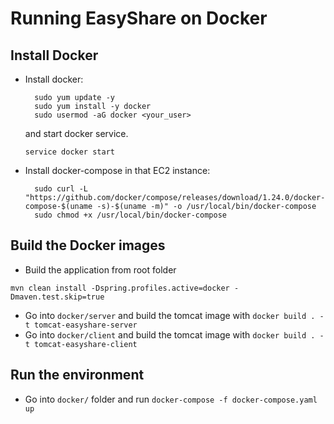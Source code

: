 # Running EasyShare on Docker

## Install Docker ##
- Install docker:
  ``` batch
    sudo yum update -y
    sudo yum install -y docker
    sudo usermod -aG docker <your_user>
  ``` 
  and start docker service.
    ``` batch
    service docker start 
    ````
  
- Install docker-compose in that EC2 instance:
  ``` batch
    sudo curl -L "https://github.com/docker/compose/releases/download/1.24.0/docker-compose-$(uname -s)-$(uname -m)" -o /usr/local/bin/docker-compose
    sudo chmod +x /usr/local/bin/docker-compose
  ``` 

## Build the Docker images
- Build the application from root folder
``` batch
mvn clean install -Dspring.profiles.active=docker -Dmaven.test.skip=true
```
- Go into `docker/server` and build the tomcat image with `docker build . -t tomcat-easyshare-server`
- Go into `docker/client` and build the tomcat image with `docker build . -t tomcat-easyshare-client`

## Run the environment
- Go into ` docker/ ` folder and run ` docker-compose -f docker-compose.yaml up ` 

